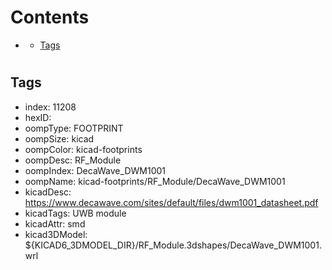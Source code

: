 



Contents
========

* [](#)
	* [Tags](#tags)

# 

## Tags

- index: 11208
- hexID: 
- oompType: FOOTPRINT
- oompSize: kicad
- oompColor: kicad-footprints
- oompDesc: RF_Module
- oompIndex: DecaWave_DWM1001
- oompName: kicad-footprints/RF_Module/DecaWave_DWM1001
- kicadDesc: https://www.decawave.com/sites/default/files/dwm1001_datasheet.pdf
- kicadTags: UWB module
- kicadAttr: smd
- kicad3DModel: ${KICAD6_3DMODEL_DIR}/RF_Module.3dshapes/DecaWave_DWM1001.wrl

